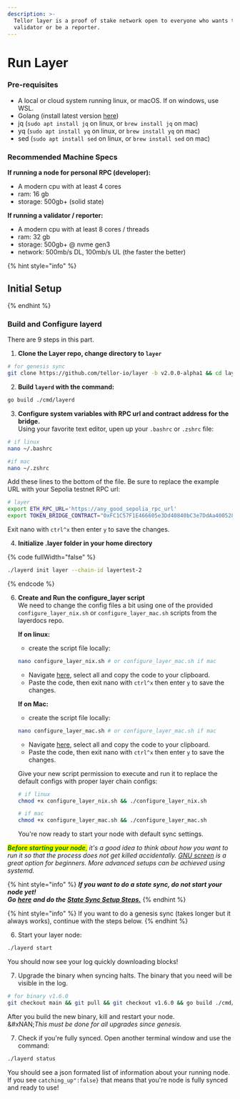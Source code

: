 ```yaml
---
description: >-
  Tellor layer is a proof of stake network open to everyone who wants to run a
  validator or be a reporter.
---
```


# Run Layer

### Pre-requisites

* A local or cloud system running linux, or macOS. If on windows, use WSL.&#x20;
* Golang (install latest version [here](https://go.dev/doc/install))
* jq (`sudo apt install jq` on linux, or `brew install jq` on mac)
* yq (`sudo apt install yq` on linux, or `brew install yq` on mac)
* sed (`sudo apt install sed` on linux, or `brew install sed` on mac)

### Recommended Machine Specs

**If running a node for personal RPC (developer):**

* A modern cpu with at least 4 cores
* ram: 16 gb&#x20;
* storage: 500gb+ (solid state)

**If running a validator / reporter:**

* A modern cpu with at least 8 cores / threads
* ram: 32 gb&#x20;
* storage: 500gb+ @ nvme gen3
* network: 500mb/s DL, 100mb/s UL (the faster the better)

{% hint style="info" %}
## Initial Setup&#x20;
{% endhint %}

### Build and Configure layerd

There are 9 steps in this part.

1. **Clone the Layer repo, change directory to `layer`**

```sh
# for genesis sync
git clone https://github.com/tellor-io/layer -b v2.0.0-alpha1 && cd layer
```

2. **Build `layerd` with the command:**

```sh
go build ./cmd/layerd
```

3. **Configure system variables with RPC url and contract address for the bridge.**\
   Using your favorite text editor, upen up your `.bashrc` or `.zshrc` file:

```sh
# if linux
nano ~/.bashrc

#if mac
nano ~/.zshrc
```

Add these lines to the bottom of the file. Be sure to replace the example URL with your Sepolia testnet RPC url:

```bash
# layer
export ETH_RPC_URL='https://any_good_sepolia_rpc_url'
export TOKEN_BRIDGE_CONTRACT="0xFC1C57F1E466605e3Dd40840bC3e7DdAa400528c"
```

Exit nano with `ctrl^x` then enter `y` to save the changes.

4. **Initialize .layer folder in your home directory**

{% code fullWidth="false" %}
```sh
./layerd init layer --chain-id layertest-2
```
{% endcode %}

6.  **Create and Run the configure\_layer script**\
    We need to change the config files a bit using one of the provided `configure_layer_nix.sh` or `configure_layer_mac.sh` scripts from the layerdocs repo.

    **If on linux:**

    * create the script file locally:

    ```sh
    nano configure_layer_nix.sh # or configure_layer_mac.sh if mac
    ```

    * Navigate [here](https://raw.githubusercontent.com/tellor-io/layerdocs/update-guide-working/public-testnet/configure_layer_nix.sh), select all and copy the code to your clipboard.&#x20;
    * Paste the code, then exit nano with `ctrl^x` then enter `y` to save the changes.

    **If on Mac:**

    * create the script file locally:

    ```sh
    nano configure_layer_mac.sh # or configure_layer_mac.sh if mac
    ```

    * Navigate [here](https://raw.githubusercontent.com/tellor-io/layerdocs/update-guide-working/public-testnet/configure_layer_mac.sh), select all and copy the code to your clipboard.
    * Paste the code, then exit nano with `ctrl^x` then enter `y` to save the changes.

    Give your new script permission to execute and run it to replace the default configs with proper layer chain configs:

    ```sh
    # if linux
    chmod +x configure_layer_nix.sh && ./configure_layer_nix.sh

    # if mac
    chmod +x configure_layer_mac.sh && ./configure_layer_mac.sh 
    ```

    You're now ready to start your node with default sync settings.

_<mark style="color:green;">**Before starting your node**</mark><mark style="color:green;">,</mark> it's a good idea to think about how you want to run it so that the process does not get killed accidentally._ [_GNU screen_](https://tellor.io/blog/how-to-manage-cli-applications-on-hosted-vms-with-screen/) _is a great option for beginners. More advanced setups can be achieved using systemd._

{% hint style="info" %}
_**If you want to do a state sync, do not start your node yet!**_ \
_**Go**_ [_**here**_](state-sync-setup-optional.md) _**and do the**_ [_**State Sync Setup Steps.**_](state-sync-setup-optional.md)
{% endhint %}

{% hint style="info" %}
If you want to do a genesis sync (takes longer but it always works), continue with the steps below.
{% endhint %}

6. Start your layer node:

```bash
./layerd start
```

You should now see your log quickly downloading blocks!

7. Upgrade the binary when syncing halts. The binary that you need will be visible in the log.

```bash
# for binary v1.6.0
git checkout main && git pull && git checkout v1.6.0 && go build ./cmd/layerd
```

After you build the new binary, kill and restart your node.\
&#xNAN;_&#x54;his must be done for all upgrades since genesis._

7. Check if you're fully synced. Open another terminal window and use the command:

```bash
./layerd status
```

You should see a json formated list of information about your running node. If you see `catching_up":false}` that means that you're node is fully synced and ready to use!
